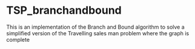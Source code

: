 # TSP_branchandbound
This is an implementation of the Branch and Bound algorithm to solve a simplified version of the Travelling sales man problem where the graph is complete
